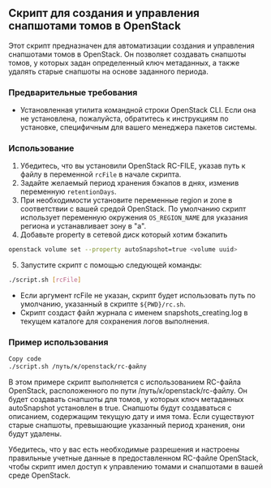 ## Скрипт для создания и управления снапшотами томов в OpenStack

Этот скрипт предназначен для автоматизации создания и управления снапшотами томов в OpenStack. Он позволяет создавать снапшоты томов, у которых задан определенный ключ метаданных, а также удалять старые снапшоты на основе заданного периода.

### Предварительные требования

- Установленная утилита командной строки OpenStack CLI. Если она не установлена, пожалуйста, обратитесь к инструкциям по установке, специфичным для вашего менеджера пакетов системы.

### Использование

1. Убедитесь, что вы установили OpenStack RC-FILE, указав путь к файлу в переменной `rcFile` в начале скрипта.
2. Задайте желаемый период хранения бэкапов в днях, изменив переменную `retentionDays`.
3. При необходимости установите переменные region и zone в соответствии с вашей средой OpenStack. По умолчанию скрипт использует переменную окружения `OS_REGION_NAME` для указания региона и устанавливает зону в "a".
4. Добавьте property в сетевой диск который хотим бэкапить
```bash
openstack volume set --property autoSnapshot=true <volume uuid>
```
5. Запустите скрипт с помощью следующей команды:
```bash
./script.sh [rcFile]
```
- Если аргумент rcFile не указан, скрипт будет использовать путь по умолчанию, указанный в скрипте `${PWD}/rc.sh`.
- Скрипт создаст файл журнала с именем snapshots_creating.log в текущем каталоге для сохранения логов выполнения.

### Пример использования

```bash
Copy code
./script.sh /путь/к/openstack/rc-файлу
```

В этом примере скрипт выполняется с использованием RC-файла OpenStack, расположенного по пути /путь/к/openstack/rc-файлу. Он будет создавать снапшоты для томов, у которых ключ метаданных autoSnapshot установлен в true. Снапшоты будут создаваться с описанием, содержащим текущую дату и имя тома. Если существуют старые снапшоты, превышающие указанный период хранения, они будут удалены.

Убедитесь, что у вас есть необходимые разрешения и настроены правильные учетные данные в предоставленном RC-файле OpenStack, чтобы скрипт имел доступ к управлению томами и снапшотами в вашей среде OpenStack.
